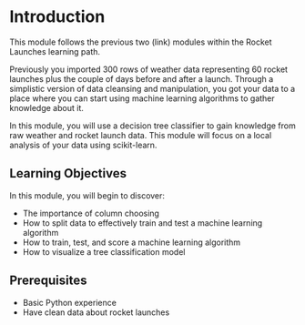 # Introduction
This module follows the previous two (link) modules within the Rocket Launches learning path. 

Previously you imported 300 rows of weather data representing 60 rocket launches plus the couple of days before and after a launch. Through a simplistic version of data cleansing and manipulation, you got your data to a place where you can start using machine learning algorithms to gather knowledge about it. 

In this module, you will use a decision tree classifier to gain knowledge from raw weather and rocket launch data. This module will focus on a local analysis of your data using scikit-learn.


## Learning Objectives

In this module, you will begin to discover: 
- The importance of column choosing
- How to split data to effectively train and test a machine learning algorithm
- How to train, test, and score a machine learning algorithm
- How to visualize a tree classification model

## Prerequisites

- Basic Python experience
- Have clean data about rocket launches